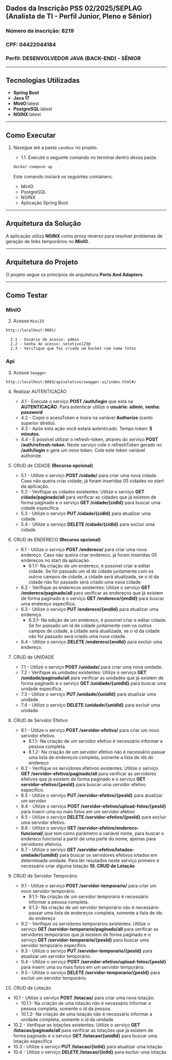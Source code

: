 ## Dados da Inscrição PSS 02/2025/SEPLAG (Analista de TI - Perfil Junior, Pleno e Sênior)

### Número da inscrição: 8219
### CPF: 04422044184
### Perfil: DESENVOLVEDOR JAVA (BACK-END) - SÊNIOR
---

## Tecnologias Utilizadas

- **Spring Boot**
- **Java 17**
- **MinIO**:latest
- **PostgreSQL**:latest
- **NGINX**:latest

---

## Como Executar

1. Navegue até a pasta `sandbox` no projeto.
   - 1.1. Execute o seguinte comando no terminal dentro dessa pasta:

   ```bash
   docker-compose up
   ```

   Este comando iniciará os seguintes containers:
   - MinIO
   - PostgreSQL
   - NGINX
   - Aplicação Spring Boot

---

## Arquitetura da Solução

A aplicação utiliza **NGINX** como proxy reverso para resolver problemas de geração de links temporários no **MinIO**. 

---

## Arquitetura do Projeto

O projeto segue os princípios de arquitetura **Ports And Adapters**.


---
## Como Testar

### MinIO
2. Acesse   `MiniIO `
```bash
http://localhost:9001/
```
      2.1 - Usuário de acesso: admin
      2.2 - Senha de acesso: seletivo123@
      2.3 - Verifique que foi criado um bucket com nome fotos
### Api

3. Acesse  `Swagger `

```shellscript
http://localhost:8083/apiseletivo/swagger-ui/index.html#/
```
4. Realizar AUTENTICAÇÃO
   - 4.1 - Execute o serviço **POST /auth/login** que está na **AUTENTICAÇÃO**. Para autenticar utilize o **usuário: admin**, **senha: password**
   - 4.2 - Copie o acessToken e insira na variável **Authorize** (canto superior direito).
   - 4.3 - Após esta ação você estará autenticado. Tempo token: **5 minutos**.
   - 4.4 - É possível utilizar o refresh-token, através do serviço **POST /auth/refresh-token**. Neste serviço cole o refreshToken gerado no **/auth/login** e gere um novo token. Cole este token variável authorize.
   
5. CRUD de CIDADE **(Recurso opcional)**
   - 5.1 - Utilize o serviço **POST /cidade/** para criar uma nova cidade. Caso não queira criar cidade, já foram inseridas 05 cidades no start da aplicação.
   - 5.2 - Verifique as cidades existentes: Utilize o serviço **GET cidade/paginado/all** para verificar as cidades que já existem de forma paginado e o serviço **GET /cidade/{cidId}** para buscar uma cidade específica.
   - 5.3 - Utilize o serviço **PUT /cidade/{cidId}** para atualizar uma cidade.
   - 5.4 - Utilize o serviço **DELETE /cidade/{cidId}** para excluir uma cidade.
   
6. CRUD de ENDERECO **(Recurso opcional)**
   - 6.1 - Utilize o serviço **POST /endereco/** para criar uma nova endereço. Caso não queira criar endereco, já foram inseridas 05 endereços no start da aplicação.
        - 6.1.1- Na criação de um endereço, é possível criar e editar cidade. Se for passado um id de cidade juntamente com os outros campos de cidade, a cidade será atualizada, se o id da cidade não for passado será criado uma nova cidade.
   - 6.2 - Verifique as enderecos existentes: Utilize o serviço **GET /endereco/paginado/all** para verificar as endereços que já existem de forma paginado e o serviço **GET /endereco/{endId}** para buscar uma endereço específico.
   - 6.3 - Utilize o serviço **PUT /endereco/{endId}** para atualizar uma endereço.
        - 6.3.1- Na edição de um endereço, é possível criar e editar cidade. Se for passado um id de cidade juntamente com os outros campos de cidade, a cidade será atualizada, se o id da cidade não for passado será criado uma nova cidade.
   - 6.4 - Utilize o serviço **DELETE /endereco/{endId}** para excluir uma endereço.
   

7. CRUD de UNIDADE
   - 7.1 - Utilize o serviço **POST /unidade/** para criar uma nova unidade.
   - 7.2 - Verifique as unidades existentes: Utilize o serviço **GET /unidade/paginado/all** para verificar as unidades que já existem de forma paginado e o serviço **GET /unidade/{unidId}** para buscar uma unidade específica.
   - 7.3 - Utilize o serviço **PUT /unidade/{unidId}** para atualizar uma unidade.
   - 7.4 - Utilize o serviço **DELETE /unidade/{unidId}** para excluir uma unidade.
     
8. CRUD de Servidor Efetivo
   - 8.1 - Utilize o serviço **POST /servidor-efetivo/** para criar um novo servidor efetivo.
        - 8.1.1- Na criação de um servidor efetivo é necessário informar a pessoa completa.
        - 8.1.2- Na criação de um servidor efetivo não é necessário passar uma lista de endereços completa, somente a lista de ids do endereço
   - 8.2 - Verifique os servidores efetivos existentes: Utilize o serviço **GET /servidor-efetivo/paginado/all** para verificar as servidores efetivos que já existem de forma paginado e o serviço **GET servidor-efetivo/{pesId}** para buscar uma servidor efetivo específico.
   - 8.3 - Utilize o serviço **PUT /servidor-efetivo/{pesId}** para atualizar um servidor
   - 8.4 - Utilize o serviço **POST /servidor-efetivo/upload-fotos/{pesId}** para inserir uma ou mais fotos em um servidor efetivo
   - 8.5 - Utilize o serviço **DELETE /servidor-efetivo/{pesId}** para excluir uma servidor efetivo.
   - 8.6 - Utilize o serviço **GET /servidor-efetivo/endereco-funcional/**,que tem como parâmetro a variável nome, para buscar o endereco funcional a partir de uma parte do nome, apenas para servidores efetivos.
   - 8.7 - Utilize o serviço **GET /servidor-efetivo/lotados-unidade/{unidId}** para buscar os servidores efetivos lotados em determinada unidade. Para ter resutados neste serviço primeiro é necessário criar alguma lotação **10. CRUD de Lotação**
  
9. CRUD de Servidor Temporário
   - 9.1 - Utilize o serviço **POST /servidor-temporario/** para criar um novo servidor temporário.
        - 9.1.1- Na criação de um servidor temporário é necessário informar a pessoa completa.
        - 9.1.2- Na criação de um servidor temporário não é necessário passar uma lista de endereços completa, somente a lista de ids do endereço
   - 9.2 - Verifique os servidores temporários existentes: Utilize o serviço **GET /servidor-temporario/paginado/all** para verificar as servidores temporários que já existem de forma paginado e o serviço **GET /servidor-temporario/{pesId}** para buscar uma servidor temporário específico.
   - 9.3 - Utilize o serviço **PUT /servidor-temporario/{pesId}** para atualizar um servidor temporário.
   - 9.4 - Utilize o serviço **POST /servidor-efetivo/upload-fotos/{pesId}** para inserir uma ou mais fotos em um servidor temporário.
   - 9.5 -  Utilize o serviço **DELETE /servidor-temporario/{pesId}** para excluir um servidor temporário.
     
10. CRUD de Lotação
   - 10.1 - Utilize o serviço **POST /lotacao/** para criar uma nova lotação.
        - 10.1.1- Na criação de uma lotação não é necessário informar a pessoa completa, somente o id da pessoa.
        - 10.1.2- Na criação de uma lotação não é necessário informar a unidade completa, somente o id da unidade.
   - 10.2 - Verifique as lotações existentes: Utilize o serviço **GET /lotacao/paginado/all** para verificar as lotações que já existem de forma paginado e o serviço **GET /lotacao/{unidId}** para buscar uma lotação específica
   - 10.3 - Utilize o serviço **PUT /lotacao/{lotId}** para atualizar uma lotação
   - 10.4 - Utilize o serviço **DELETE /lotacao/{lotId}** para excluir uma lotação



